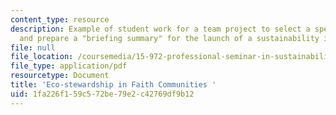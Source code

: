 ```yaml
---
content_type: resource
description: Example of student work for a team project to select a specific organization
  and prepare a "briefing summary" for the launch of a sustainability initiative.
file: null
file_location: /coursemedia/15-972-professional-seminar-in-sustainability-spring-2010/1fa226f159c572be79e2c42769df9b12_MIT15_972S10_pres06.pdf
file_type: application/pdf
resourcetype: Document
title: 'Eco-stewardship in Faith Communities '
uid: 1fa226f1-59c5-72be-79e2-c42769df9b12
---
```


